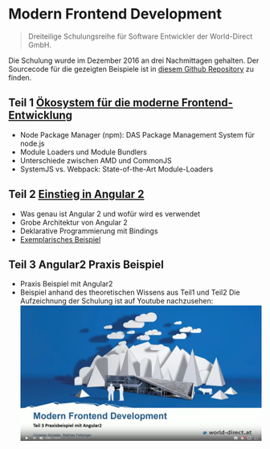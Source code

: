 Modern Frontend Development
===
> Dreiteilige Schulungsreihe für Software Entwickler der World-Direct GmbH.

Die Schulung wurde im Dezember 2016 an drei Nachmittagen gehalten. 
Der Sourcecode für die gezeigten Beispiele ist in [diesem Github Repository](https://github.com/world-direct/Modern_Frontend_Development_Sources) zu finden.

## Teil 1 [Ökosystem für die moderne Frontend-Entwicklung](Ecosystem.md)
* Node Package Manager (npm): DAS Package Management System für node.js
* Module Loaders und Module Bundlers
* Unterschiede zwischen AMD und CommonJS
* SystemJS vs. Webpack: State-of-the-Art Module-Loaders 

## Teil 2 [Einstieg in Angular 2](AngularIntroduction.md)
* Was genau ist Angular 2 und wofür wird es verwendet
* Grobe Architektur von Angular 2
* Deklarative Programmierung mit Bindings
* [Exemplarisches Beispiel](AngularPracticeExample.md)


## Teil 3 Angular2 Praxis Beispiel
* Praxis Beispiel mit Angular2
* Beispiel anhand des theoretischen Wissens aus Teil1 und Teil2
Die Aufzeichnung der Schulung ist auf Youtube nachzusehen:
[![ScreenShot](images/youtubeImage03.png)](https://youtu.be/G4_FIxfoA_c)
